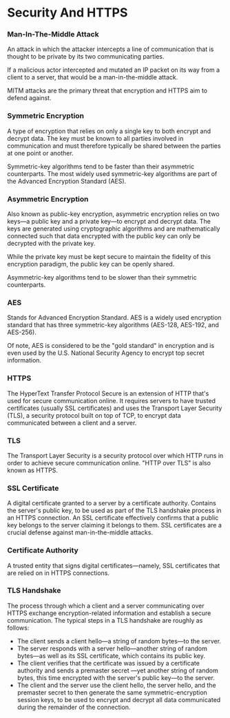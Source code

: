 # Security And HTTPS


### Man-In-The-Middle Attack
An attack in which the attacker intercepts a line of communication that is thought to be private by its two
communicating parties.

If a malicious actor intercepted and mutated an IP packet on its way from a client to a server, that would be a
man-in-the-middle attack.

MITM attacks are the primary threat that encryption and HTTPS aim to defend against.


### Symmetric Encryption
A type of encryption that relies on only a single key to both encrypt and decrypt data. The key must be known
to all parties involved in communication and must therefore typically be shared between the parties at one
point or another.

Symmetric-key algorithms tend to be faster than their asymmetric counterparts.
The most widely used symmetric-key algorithms are part of the Advanced Encryption Standard (AES).


### Asymmetric Encryption
Also known as public-key encryption, asymmetric encryption relies on two keys—a public key and a private
key—to encrypt and decrypt data. The keys are generated using cryptographic algorithms and are
mathematically connected such that data encrypted with the public key can only be decrypted with the private
key.

While the private key must be kept secure to maintain the fidelity of this encryption paradigm, the public key
can be openly shared.

Asymmetric-key algorithms tend to be slower than their symmetric counterparts.


### AES
Stands for Advanced Encryption Standard. AES is a widely used encryption standard that has three
symmetric-key algorithms (AES-128, AES-192, and AES-256).

Of note, AES is considered to be the "gold standard" in encryption and is even used by the U.S. National
Security Agency to encrypt top secret information.


### HTTPS
The HyperText Transfer Protocol Secure is an extension of HTTP that's used for secure communication online.
It requires servers to have trusted certificates (usually SSL certificates) and uses the Transport Layer Security
(TLS), a security protocol built on top of TCP, to encrypt data communicated between a client and a server.


### TLS
The Transport Layer Security is a security protocol over which HTTP runs in order to achieve secure
communication online. "HTTP over TLS" is also known as HTTPS.


### SSL Certificate
A digital certificate granted to a server by a certificate authority. Contains the server's public key, to be used
as part of the TLS handshake process in an HTTPS connection.
An SSL certificate effectively confirms that a public key belongs to the server claiming it belongs to them. SSL
certificates are a crucial defense against man-in-the-middle attacks.


### Certificate Authority
A trusted entity that signs digital certificates—namely, SSL certificates that are relied on in HTTPS connections.


### TLS Handshake
The process through which a client and a server communicating over HTTPS exchange encryption-related
information and establish a secure communication. The typical steps in a TLS handshake are roughly as
follows:
  - The client sends a client hello—a string of random bytes—to the server.
  - The server responds with a server hello—another string of random bytes—as well as its SSL certificate,
which contains its public key.
  - The client verifies that the certificate was issued by a certificate authority and sends a premaster secret
—yet another string of random bytes, this time encrypted with the server's public key—to the server.
  - The client and the server use the client hello, the server hello, and the premaster secret to then generate
the same symmetric-encryption session keys, to be used to encrypt and decrypt all data communicated
during the remainder of the connection.
